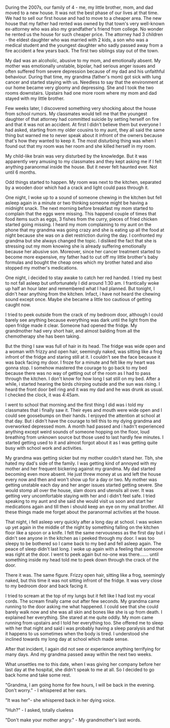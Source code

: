 During the 2007s, our family of 4 - me, my little brother, mom, and dad moved to a new house. It was not the best phase of our lives at that time. We had to sell our first house and had to move to a cheaper area. The new house that my father had rented was owned by that town's very well-known ex-attorney who was also my grandfather's friend from college. No wonder he rented us the house for such cheaper price. The attorney had 3 children - the eldest daughter who was married with 2 kids, a son who was a medical student and the youngest daughter who sadly passed away from a fire accident a few years back. The first two siblings stay out of the town. 

My dad was an alcoholic, abusive to my mom, and emotionally absent. My mother was emotionally unstable, bipolar, had serious anger issues and often suffered from severe depression because of my dad and his unfaithful behaviour. 
During that time, my grandma (father's mom) got sick with lung cancer and started staying with us. Needless to say that the environment at our home became very gloomy and depressing. She and I took the two rooms downstairs. Upstairs had one more room where my mom and dad stayed with my little brother. 

Few weeks later, I discovered something very shocking about the house from school rumors. My classmates would tell me that the youngest daughter of that attorney had committed suicide by setting herself on fire and that it was not an accident. At first I didn't believe them but everyone I had asked, starting from my older cousins to my aunt, they all said the same thing but warned me to never speak about it infront of the owners because that's how they wanted to keep it. The most disturbing thing was when I found out that my room was her room and she killed herself in my room.

My child-like brain was very disturbed by the knowledge. But it was apparently very amusing to my classmates and they kept asking me if I felt anything paranormal inside the house. But it never felt haunted ever. Not until 6 months.

Odd things started to happen. My room was next to the kitchen, separated by a wooden door which had a crack and light could pass through it. 

One night, I woke up to a sound of someone chewing in the kitchen but fell asleep again in a minute or two thinking someone might be having a midnight snack. The next morning before breakfast my mom started to complain that the eggs were missing. This happend couple of times that food items such as eggs, 3 fishes from the curry, pieces of fried chicken started going missing. I heard my mom complaining to my aunt on the phone that my grandma was going crazy and she is eating up all the food at night because she was on a diet restriction during the day. I confronted my grandma but she always changed the topic. I disliked the fact that she is stressing out my mom knowing she is already suffering emotionally because her abusive son. Moreover, since her cancer treatment started to become more expensive, my father had to cut off my little brother's baby formulas and bought the cheap ones which my brother hated and also stopped my mother's medications.

One night, i decided to stay awake to catch her red handed. I tried my best to not fall asleep but unfortunately I did around 1:30 am. I frantically woke up half an hour later and remembered what I had planned. But tonight, I didn't hear anything from the kitchen. Infact, i have not heard the chewing sound except once. Maybe she became a little too cautious of getting caught now.

I tried to peek outside from the crack of my bedroom door, although I could barely see anything because everything was dark until the light from the open fridge made it clear. Someone had opened the fridge. My grandmother had very short hair, and almost balding from all the chemotherapy she has been taking. 

But the thing I saw was full of hair in its head. The fridge was wide open and a woman with frizzy and open hair, seemingly naked, was sitting like a frog infront of the fridge and staring still at it. I couldn't see the face because it was back facing my door. I froze for a minute and felt like my heart was gonna stop. I somehow mastered the courage to go back to my bed because there was no way of getting out of the room as I had to pass through the kitchen. I don't know for how long I sat still on my bed. After a while, i started hearing the birds chirping outside and the sun was rising. I heard the front door bell ring and it was my dad and he was drunk as usual. I checked the clock, it was 4:45am.

I went to school that morning and the first thing I did was i told my classmates that i finally saw it. Their eyes and mouth were wide open and I could see goosebumps on their hands. I enjoyed the attention at school at that day. But i didn't have the courage to tell this to my dying grandma and overworked depressed mom. A month had passed and i hadn't experienced anything except weird sounds of someone hopping on the floor, loud breathing from unknown source but those used to last hardly few minutes. I started getting used to it and almost forgot about it as I was getting quite busy with school work and activities.

My grandma was getting sicker but my mother couldn't stand her. Tbh, she hated my dad's side of the family. I was getting kind of annoyed with my mother and her frequent bickering against my grandma. My dad started becoming even more absent. He just threw money at us and left the house every now and then and won't show up for a day or two. My mother was getting unstable each day and her anger issues started getting severe. She would stomp all over the house, slam doors and utensils all over. It was getting very uncomfortable staying with her and i didn't feel safe. I tried speaking to my aunt and she said she would visit us soon and start her medications again and till then i should keep an eye on my small brother. All these things made me forget about the paranormal activities at the house.

That night, i fell asleep very quickly after a long day at school. I was woken up yet again in the middle of the night by something falling on the kitchen floor like a spoon or a knife. I felt the same nervousness as the first day but i didn't see anyone in the kitchen as i peeked through my door. I was too sleepy to be bothered so I came back to my bed and fell asleep again.
The peace of sleep didn't last long. 
I woke up again with a feeling that someone was right at the door. I went to peek again but no-one was there....... until something inside my head told me to peek down through the crack of the door.

There it was. The same figure. Frizzy open hair, sitting like a frog, seemingly naked, but this time it was not sitting infront of the fridge. It was very close to my bedroom door and back facing it.

I tried to scream at the top of my lungs but it felt like I had lost my vocal cords. The scream finally came out after few seconds. My grandma came running to the door asking me what happened. I could see that she could barely walk now and she was all skin and bones like she is up from death. I explained her everything. She stared at me quite oddly. My mom came running from upstairs and I told her everything too. She offered me to sleep with her that night and said i was probably having a sleep paralysis and that it happens to us sometimes when the body is tired. I understood she inclined towards my long day at school which made sense.

After that incident, I again did not see or experience anything terrifying for many days. And my grandma passed away within the next two weeks.

What unsettles me to this date, when I was giving her company before her last day at the hospital, she didn't speak to me at all. So I decided to go back home and take some rest. 

"Grandma, I am going home for few hours, I will be back in the evening. Don't worry." - I whispered at her ears.

"It was her"- she whispered back in her dying voice.

"Huh?" - I asked, totally clueless 

"Don't make your mother angry." - My grandmother's last words.
